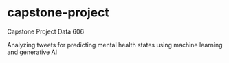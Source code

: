 # capstone-project
Capstone Project Data 606


Analyzing tweets for predicting mental health states using machine learning and generative AI
